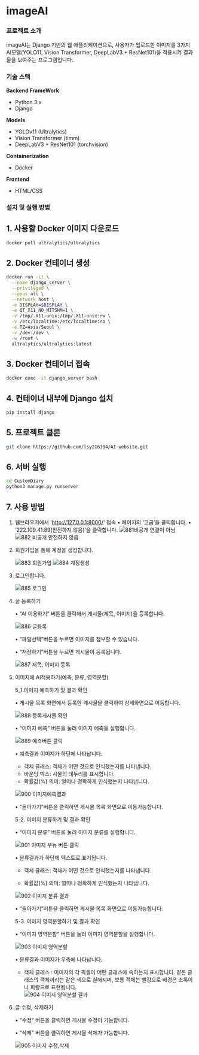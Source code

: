 # imageAI

### 프로젝트 소개
imageAI는 Django 기반의 웹 애플리케이션으로, 사용자가 업로드한 이미지를 3가지 AI모델(YOLO11, Vision Transformer, DeepLabV3 + ResNet101)을 적용시켜 결과물을 보여주는 프로그램입니다.

### 기술 스택
**Backend FrameWork**
- Python 3.x
- Django

**Models**
- YOLOv11 (Ultralytics)
- Vision Transformer (timm)
- DeepLabV3 + ResNet101 (torchvision)

**Containerization**
- Docker

**Frontend**
- HTML/CSS

###  설치 및 실행 방법

## 1. 사용할 Docker 이미지 다운로드
```bash
docker pull ultralytics/ultralytics
```

## 2. Docker 컨테이너 생성
```bash
docker run -it \
  --name django_server \
  --privileged \
  --gpus all \
  --network host \
  -e DISPLAY=$DISPLAY \
  -e QT_X11_NO_MITSHM=1 \
  -v /tmp/.X11-unix:/tmp/.X11-unix:rw \
  -v /etc/localtime:/etc/localtime:ro \
  -e TZ=Asia/Seoul \
  -v /dev:/dev \
  -w /root \
  ultralytics/ultralytics:latest
```

## 3. Docker 컨테이너 접속
```bash
docker exec -it django_server bash
```

## 4. 컨테이너 내부에 Django 설치
```bash
pip install django
```

## 5. 프로젝트 클론
```bash
git clone https://github.com/lsy216184/AI-website.git
```

## 6. 서버 실행
```bash
cd CustomDiary
python3 manage.py runserver
```

## 7. 사용 방법

1. 웹브라우저에서 'http://127.0.0.1:8000/' 접속
   •	페이지의 ‘고급’을 클릭합니다.
   •	‘222.109.41.89(안전하지 않음)’을 클릭합니다.
![881비공개 연결이 아님](https://github.com/user-attachments/assets/d53c4b5a-e199-40b6-a274-bdf5b59dbfa6)
![882 비공개 안전하지 않음](https://github.com/user-attachments/assets/ef089e26-7e5c-4489-9a36-88976514dd74)



2. 회원가입을 통해 계정을 생성합니다.
   
   ![883 회원가입](https://github.com/user-attachments/assets/60d2de37-c7ed-4f3c-be21-e49681ca7ffe)
   ![884 계정생성](https://github.com/user-attachments/assets/30b4b7dc-739d-468e-906b-bf85a6bb71b2)




3. 로그인합니다.
   
   ![885 로그인](https://github.com/user-attachments/assets/50d4833d-c3bd-46dd-8bed-6b5c165d4cf3)





4. 글 등록하기
   
   •	“AI 이용하기” 버튼을 클릭해서 계시물(제목, 이미지)을 등록합니다.
   
   ![886 글등록](https://github.com/user-attachments/assets/04246923-8c29-4615-83e8-bec371dfc0cf)



   •	“파일선택”버튼을 누르면 이미지를 첨부할 수 있습니다. 
  
   •	“저장하기”버튼을 누르면 게시물이 등록됩니다.

   ![887 제목, 이미지 등록](https://github.com/user-attachments/assets/d5708c58-8f74-4972-b637-df676a25c43a)






6. 이미지에 AI적용하기(예측, 분류, 영역분할)

    5_1.이미지 예측하기 및 결과 확인
  
    •	게시물 목록 화면에서 등록한 계시물을 클릭하여 상세화면으로 이동합니다.

    ![888 등록게시물 확인](https://github.com/user-attachments/assets/d1f90574-915b-4165-a588-e71fd233f7c1)



    •	“이미지 예측” 버튼을 눌러 이미지 예측을 실행합니다. 

    ![889 예측버튼 클릭](https://github.com/user-attachments/assets/0e92524e-2007-4f97-89ef-f562d5f54d9b)



    •	예측결과 이미지가 하단에 나타납니다.
      - 객체 클래스: 객체가 어떤 것으로 인식했는지를 나타냅니다.
      - 바운딩 박스: 사물의 테두리를 표시합니다. 
      - 확률값(%) 의미: 얼마나 정확하게 인식했는지 나타냅니다. 
  
    ![900 이미지예측결과](https://github.com/user-attachments/assets/345b55da-3053-4761-8222-416265249d70)


    •	“돌아가기”버튼을 클릭하면 게시물 목록 화면으로 이동가능합니다. 

    


    


    5-2. 이미지 분류하기 및 결과 확인

    •	“이미지 분류” 버튼을 눌러 이미지 분류를 실행합니다.
   
     ![901 이미지 부뉴 버튼 클릭](https://github.com/user-attachments/assets/7aab20e9-487a-4bf5-b100-9cf3c69eb1c3)

  
    •	분류결과가 하단에 텍스트로 표기됩니다.
    
      -	객체 클래스: 객체가 어떤 것으로 인식했는지를 나타냅니다. 
      
      -	확률값(%) 의미: 얼마나 정확하게 인식했는지 나타냅니다. 
      
      ![902 이미지 분류 결과](https://github.com/user-attachments/assets/edb0f78e-dd1c-428e-a508-1d0ca01c458e)

    
    •	“돌아가기”버튼을 클릭하면 게시물 목록 화면으로 이동가능합니다. 
    
      
  

     
    5-3. 이미지 영역분할하기 및 결과 확인
  
    •	“이미지 영역분할” 버튼을 눌러 이미지 영역분할을 실행합니다.  
    
   ![903 이미지 영역분할](https://github.com/user-attachments/assets/04513d26-9922-4e50-97cb-085467ddd9e4)

  
    •	분류결과 이미지가 우측에 나타납니다.
    
      - 객체 클래스 : 이미지의 각 픽셀이 어떤 클래스에 속하는지 표시합니다. 같은 클래스의 객체끼리는 같은 색으로 칠해지며, 보통 객체는 빨강으로 배경은 초록이나 파랑으로 표현됩니다.  
      ![904 이미지 영역분할 결과](https://github.com/user-attachments/assets/b20e42dd-0456-4df5-86fa-c3270ce72af2)

      

    
    
6. 글 수정, 삭제하기
     
    •	“수정” 버튼을 클릭하면 게시물 수정이 가능합니다.
  
    •	“삭제” 버튼을 클릭하면 게시물 삭제가 가능합니다.
    
    ![905 이미지 수정,삭제](https://github.com/user-attachments/assets/9294c113-7134-42ca-9432-195817b911ba)


